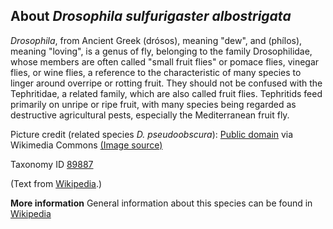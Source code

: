 **About *Drosophila sulfurigaster albostrigata***
-------------------------
*Drosophila*, from Ancient Greek (drósos), meaning "dew", and 
(phílos), meaning "loving", is a genus of fly, belonging to the 
family Drosophilidae, whose members are often called "small fruit 
flies" or pomace flies, vinegar flies, or wine flies, a reference to 
the characteristic of many species to linger around overripe or 
rotting fruit. They should not be confused with the Tephritidae, a 
related family, which are also called fruit flies. Tephritids feed 
primarily on unripe or ripe fruit, with many species being regarded as 
destructive agricultural pests, especially the Mediterranean fruit 
fly.


Picture credit (related species *D. pseudoobscura*): [Public domain](https://commons.wikimedia.org/wiki/Main_Page) via Wikimedia Commons [(Image source)](https://en.wikipedia.org/wiki/File:Drosophila_pseudoobscura-Male.png)

Taxonomy ID [89887](https://www.uniprot.org/taxonomy/89887)

(Text from [Wikipedia](https://en.wikipedia.org/).)

**More information**
General information about this species can be found in [Wikipedia](https://en.wikipedia.org/wiki/Fly)

